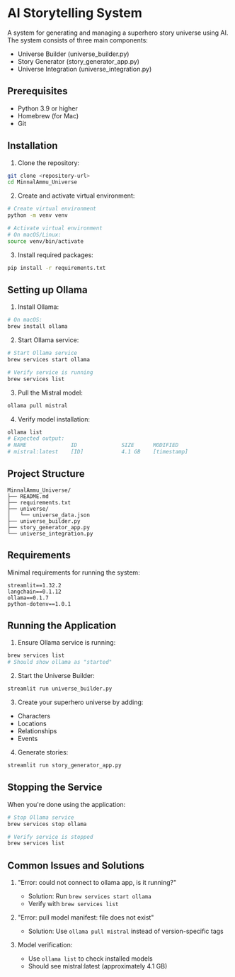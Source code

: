 # AI Storytelling System

A system for generating and managing a superhero story universe using AI. The system consists of three main components:
- Universe Builder (universe_builder.py)
- Story Generator (story_generator_app.py)
- Universe Integration (universe_integration.py)

## Prerequisites

- Python 3.9 or higher
- Homebrew (for Mac)
- Git

## Installation

1. Clone the repository:
```bash
git clone <repository-url>
cd MinnalAmmu_Universe
```

2. Create and activate virtual environment:
```bash
# Create virtual environment
python -m venv venv

# Activate virtual environment
# On macOS/Linux:
source venv/bin/activate
```

3. Install required packages:
```bash
pip install -r requirements.txt
```

## Setting up Ollama

1. Install Ollama:
```bash
# On macOS:
brew install ollama
```

2. Start Ollama service:
```bash
# Start Ollama service
brew services start ollama

# Verify service is running
brew services list
```

3. Pull the Mistral model:
```bash
ollama pull mistral
```

4. Verify model installation:
```bash
ollama list
# Expected output:
# NAME              ID              SIZE      MODIFIED
# mistral:latest    [ID]            4.1 GB    [timestamp]
```

## Project Structure

```
MinnalAmmu_Universe/
├── README.md
├── requirements.txt
├── universe/
│   └── universe_data.json
├── universe_builder.py
├── story_generator_app.py
└── universe_integration.py
```

## Requirements

Minimal requirements for running the system:
```
streamlit==1.32.2
langchain==0.1.12
ollama==0.1.7
python-dotenv==1.0.1
```

## Running the Application

1. Ensure Ollama service is running:
```bash
brew services list
# Should show ollama as "started"
```

2. Start the Universe Builder:
```bash
streamlit run universe_builder.py
```

3. Create your superhero universe by adding:
- Characters
- Locations
- Relationships
- Events

4. Generate stories:
```bash
streamlit run story_generator_app.py
```

## Stopping the Service

When you're done using the application:
```bash
# Stop Ollama service
brew services stop ollama

# Verify service is stopped
brew services list
```

## Common Issues and Solutions

1. "Error: could not connect to ollama app, is it running?"
   - Solution: Run `brew services start ollama`
   - Verify with `brew services list`

2. "Error: pull model manifest: file does not exist"
   - Solution: Use `ollama pull mistral` instead of version-specific tags

3. Model verification:
   - Use `ollama list` to check installed models
   - Should see mistral:latest (approximately 4.1 GB)


